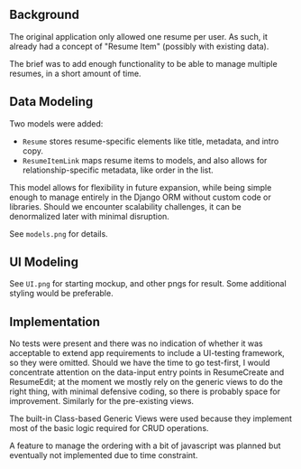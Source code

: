 Background
------

The original application only allowed one resume per user. As such, 
it already had a concept of "Resume Item" (possibly with existing data).

The brief was to add enough functionality to be able to manage multiple 
resumes, in a short amount of time.


Data Modeling
------

Two models were added:

- `Resume` stores resume-specific elements like title, metadata, and intro copy.
- `ResumeItemLink` maps resume items to models, and also allows for 
    relationship-specific metadata, like order in the list.

This model allows for flexibility in future expansion, while being simple enough 
to manage entirely in the Django ORM without custom code or libraries.
Should we encounter scalability challenges, it can be denormalized later with 
minimal disruption.

See `models.png` for details.


UI Modeling
------

See `UI.png` for starting mockup, and other pngs for result. 
Some additional styling would be preferable.


Implementation
------

No tests were present and there was no indication of whether it was acceptable 
to extend app requirements to include a UI-testing framework, so they were omitted.
Should we have the time to go test-first, I would concentrate attention on the 
data-input entry points in ResumeCreate and ResumeEdit; at the moment we mostly 
rely on the generic views to do the right thing, with minimal defensive coding, 
so there is probably space for improvement. Similarly for the pre-existing views.

The built-in Class-based Generic Views were used because they implement most of 
the basic logic required for CRUD operations.

A feature to manage the ordering with a bit of javascript was planned but 
eventually not implemented due to time constraint.

